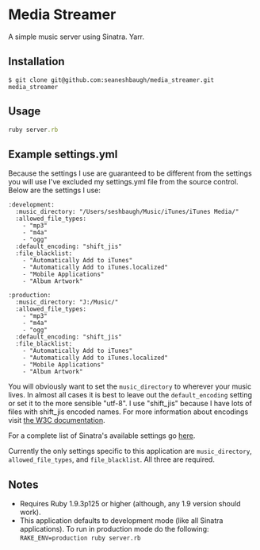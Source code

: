 # Media Streamer

A simple music server using Sinatra. Yarr.

Installation
------------

    $ git clone git@github.com:seaneshbaugh/media_streamer.git media_streamer

Usage
-----

```ruby
ruby server.rb
```

Example settings.yml
--------------------

Because the settings I use are guaranteed to be different from the settings you will use I've excluded my settings.yml file from the source control. Below are the settings I use:

    :development:
      :music_directory: "/Users/seshbaugh/Music/iTunes/iTunes Media/"
      :allowed_file_types:
        - "mp3"
        - "m4a"
        - "ogg"
      :default_encoding: "shift_jis"
      :file_blacklist:
        - "Automatically Add to iTunes"
        - "Automatically Add to iTunes.localized"
        - "Mobile Applications"
        - "Album Artwork"

    :production:
      :music_directory: "J:/Music/"
      :allowed_file_types:
        - "mp3"
        - "m4a"
        - "ogg"
      :default_encoding: "shift_jis"
      :file_blacklist:
        - "Automatically Add to iTunes"
        - "Automatically Add to iTunes.localized"
        - "Mobile Applications"
        - "Album Artwork"


You will obviously want to set the `music_directory` to wherever your music lives. In almost all cases it is best to leave out the `default_encoding` setting or set it to the more sensible "utf-8". I use "shift_jis" because I have lots of files with shift_jis encoded names. For more information about encodings visit [the W3C documentation](http://www.w3.org/TR/html5/the-meta-element.html#charset).

For a complete list of Sinatra's available settings go [here](http://www.sinatrarb.com/intro#Available%20Settings).

Currently the only settings specific to this application are `music_directory`, `allowed_file_types`, and `file_blacklist`. All three are required.

Notes
-----

* Requires Ruby 1.9.3p125 or higher (although, any 1.9 version should work).
* This application defaults to development mode (like all Sinatra applications). To run in production mode do the following: `RAKE_ENV=production ruby server.rb`
